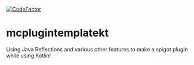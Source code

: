 [![CodeFactor](https://www.codefactor.io/repository/github/alicyclic/mcplugintemplatekt/badge)](https://www.codefactor.io/repository/github/alicyclic/mcplugintemplatekt)

# mcplugintemplatekt
Using Java Reflections and various other features to make a spigot plugin while using Kotlin!



